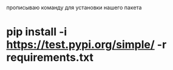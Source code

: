 прописываю команду для установки нашего пакета

# pip install -i https://test.pypi.org/simple/ -r requirements.txt
